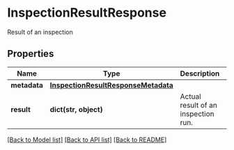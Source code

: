 # InspectionResultResponse

Result of an inspection
## Properties
Name | Type | Description | Notes
------------ | ------------- | ------------- | -------------
**metadata** | [**InspectionResultResponseMetadata**](InspectionResultResponseMetadata.md) |  | 
**result** | **dict(str, object)** | Actual result of an inspection run. | 

[[Back to Model list]](../README.md#documentation-for-models) [[Back to API list]](../README.md#documentation-for-api-endpoints) [[Back to README]](../README.md)


